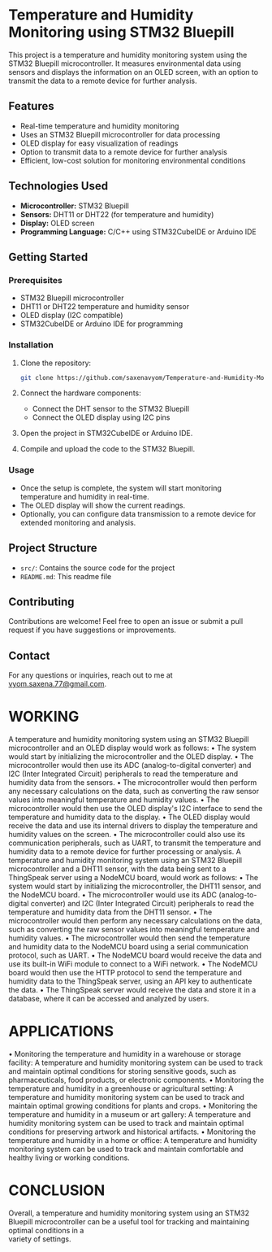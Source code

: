 # Temperature and Humidity Monitoring using STM32 Bluepill

This project is a temperature and humidity monitoring system using the STM32 Bluepill microcontroller. It measures environmental data using sensors and displays the information on an OLED screen, with an option to transmit the data to a remote device for further analysis.

## Features

- Real-time temperature and humidity monitoring
- Uses an STM32 Bluepill microcontroller for data processing
- OLED display for easy visualization of readings
- Option to transmit data to a remote device for further analysis
- Efficient, low-cost solution for monitoring environmental conditions

## Technologies Used

- **Microcontroller:** STM32 Bluepill
- **Sensors:** DHT11 or DHT22 (for temperature and humidity)
- **Display:** OLED screen
- **Programming Language:** C/C++ using STM32CubeIDE or Arduino IDE

## Getting Started

### Prerequisites

- STM32 Bluepill microcontroller
- DHT11 or DHT22 temperature and humidity sensor
- OLED display (I2C compatible)
- STM32CubeIDE or Arduino IDE for programming

### Installation

1. Clone the repository:
   ```bash
   git clone https://github.com/saxenavyom/Temperature-and-Humidity-Monitoring-using-STM32-Bluepill.git
   ```
2. Connect the hardware components:
   - Connect the DHT sensor to the STM32 Bluepill
   - Connect the OLED display using I2C pins
3. Open the project in STM32CubeIDE or Arduino IDE.

4. Compile and upload the code to the STM32 Bluepill.

### Usage

- Once the setup is complete, the system will start monitoring temperature and humidity in real-time.
- The OLED display will show the current readings.
- Optionally, you can configure data transmission to a remote device for extended monitoring and analysis.

## Project Structure

- `src/`: Contains the source code for the project
- `README.md`: This readme file

## Contributing

Contributions are welcome! Feel free to open an issue or submit a pull request if you have suggestions or improvements.

## Contact

For any questions or inquiries, reach out to me at vyom.saxena.77@gmail.com.

# WORKING 

A temperature and humidity monitoring system using an STM32 Bluepill microcontroller and  an OLED display would work as follows:
• The system would start by initializing the microcontroller and the OLED display. • The microcontroller would then use its ADC (analog-to-digital converter) and I2C (Inter Integrated Circuit) peripherals to read the temperature and humidity data from the sensors. • The microcontroller would then perform any necessary calculations on the data, such as converting the raw sensor values into meaningful temperature and humidity values. • The microcontroller would then use the OLED display's I2C interface to send the temperature and humidity data to the display. 
• The OLED display would receive the data and use its internal drivers to display the temperature and humidity values on the screen. 
• The microcontroller could also use its communication peripherals, such as UART, to  transmit the temperature and humidity data to a remote device for further processing or analysis. 
A temperature and humidity monitoring system using an STM32 Bluepill microcontroller and a DHT11 sensor, with the data being sent to a ThingSpeak server using a NodeMCU board, would work as follows: 
• The system would start by initializing the microcontroller, the DHT11 sensor, and the NodeMCU board. 
• The microcontroller would use its ADC (analog-to-digital converter) and I2C (Inter Integrated Circuit) peripherals to read the temperature and humidity data from the DHT11 sensor. 
• The microcontroller would then perform any necessary calculations on the data, such as converting the raw sensor values into meaningful temperature and humidity values. • The microcontroller would then send the temperature and humidity data to the NodeMCU board using a serial communication protocol, such as UART. 
• The NodeMCU board would receive the data and use its built-in WiFi module to connect  to a WiFi network. 
• The NodeMCU board would then use the HTTP protocol to send the temperature and humidity data to the ThingSpeak server, using an API key to authenticate the data. • The ThingSpeak server would receive the data and store it in a database, where it can be accessed and analyzed by users. 

# APPLICATIONS 

• Monitoring the temperature and humidity in a warehouse or storage facility: A temperature  and humidity monitoring system can be used to track and maintain optimal conditions for  storing sensitive goods, such as pharmaceuticals, food products, or electronic components. 
• Monitoring the temperature and humidity in a greenhouse or agricultural setting: A  temperature and humidity monitoring system can be used to track and maintain optimal  growing conditions for plants and crops. 
• Monitoring the temperature and humidity in a museum or art gallery: A temperature and  humidity monitoring system can be used to track and maintain optimal conditions for  preserving artwork and historical artifacts. 
• Monitoring the temperature and humidity in a home or office: A temperature and humidity  monitoring system can be used to track and maintain comfortable and healthy living or  working conditions. 

# CONCLUSION 

Overall, a temperature and humidity monitoring system using an STM32 Bluepill  microcontroller can be a useful tool for tracking and maintaining optimal conditions in a  
variety of settings. 
